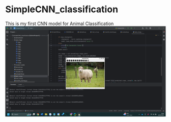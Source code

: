 # SimpleCNN_classification
This is my first CNN model for Animal Classification
![Accuracy demo](Sheep_class.png)

